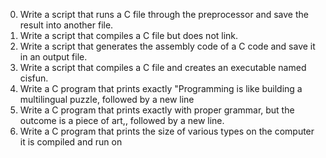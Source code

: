0. Write a script that runs a C file through the preprocessor and save the result into another file.
1. Write a script that compiles a C file but does not link.
2. Write a script that generates the assembly code of a C code and save it in an output file.
3. Write a script that compiles a C file and creates an executable named cisfun.
4. Write a C program that prints exactly "Programming is like building a multilingual puzzle, followed by a new line
5. Write a C program that prints exactly with proper grammar, but the outcome is a piece of art,, followed by a new line.
6. Write a C program that prints the size of various types on the computer it is compiled and run on
